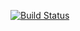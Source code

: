 [![Build Status](https://travis-ci.org/devworkshops/masteringvuejs-code-demo.svg?branch=testing)](https://travis-ci.org/devworkshops/masteringvuejs-code-demo)
